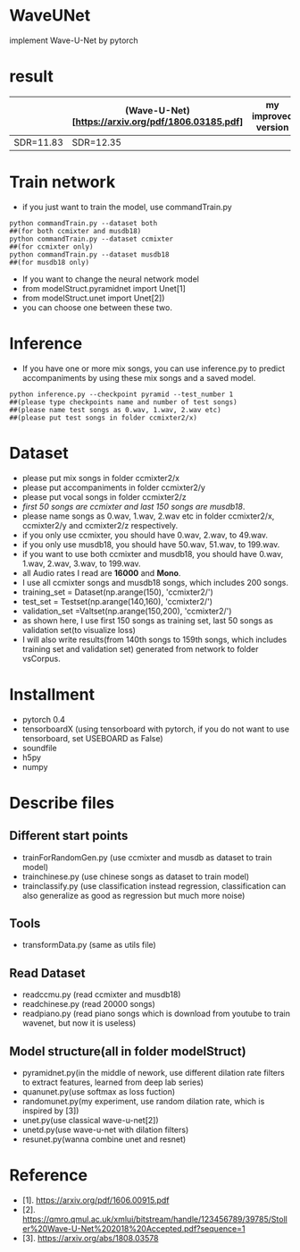# WaveUNet
implement Wave-U-Net by pytorch

# result
|| (Wave-U-Net)[https://arxiv.org/pdf/1806.03185.pdf] |my improved version |
|--| ------ | ------ |
| SDR=11.83  | SDR=12.35 |

# Train network
- if you just want to train the model, use commandTrain.py
```
python commandTrain.py --dataset both 
##(for both ccmixter and musdb18)
python commandTrain.py --dataset ccmixter 
##(for ccmixter only)
python commandTrain.py --dataset musdb18 
##(for musdb18 only)
```
- If you want to change the neural network model
- from modelStruct.pyramidnet import Unet[1]
- from modelStruct.unet import Unet[2])
- you can choose one between these two.

# Inference
- If you have one or more mix songs, you can use inference.py to predict accompaniments by using these mix songs and a saved model. 
```
python inference.py --checkpoint pyramid --test_number 1
##(please type checkpoints name and number of test songs)
##(please name test songs as 0.wav, 1.wav, 2.wav etc)
##(please put test songs in folder ccmixter2/x)
```

# Dataset
- please put mix songs in folder ccmixter2/x
- please put accompaniments in folder ccmixter2/y
- please put vocal songs in folder ccmixter2/z
- *first 50 songs are ccmixter and last 150 songs are musdb18*.
- please name songs as 0.wav, 1.wav, 2.wav etc in folder ccmixter2/x, ccmixter2/y and ccmixter2/z respectively.
- if you only use ccmixter, you should have 0.wav, 2.wav, to 49.wav.
- if you only use musdb18, you should have 50.wav, 51.wav, to 199.wav.
- if you want to use both ccmixter and musdb18, you should have 0.wav, 1.wav, 2.wav, 3.wav, to 199.wav.
- all Audio rates I read are **16000** and **Mono**. 
- I use all ccmixter songs and musdb18 songs, which includes 200 songs.
- training_set = Dataset(np.arange(150), 'ccmixter2/')
- test_set = Testset(np.arange(140,160), 'ccmixter2/')
- validation_set =Valtset(np.arange(150,200), 'ccmixter2/')
- as shown here, I use first 150 songs as training set, last 50 songs as validation set(to visualize loss)
- I will also write results(from 140th songs to 159th songs, which includes training set and validation set) generated from network to folder vsCorpus.

# Installment
 - pytorch 0.4
 - tensorboardX (using tensorboard with pytorch, if you do not want to use tensorboard, set USEBOARD as False)
 - soundfile
 - h5py
 - numpy
# Describe files
## Different start points
 - trainForRandomGen.py (use ccmixter and musdb as dataset to train model)
 - trainchinese.py (use chinese songs as dataset to train model)
 - trainclassify.py (use classification instead regression, classification can also generalize as good as regression but much more noise)
## Tools
 - transformData.py (same as utils file)
## Read Dataset
 - readccmu.py (read ccmixter and musdb18)
 - readchinese.py (read 20000 songs)
 - readpiano.py (read piano songs which is download from youtube to train wavenet, but now it is useless)
## Model structure(all in folder modelStruct)
 - pyramidnet.py(in the middle of nework, use different dilation rate filters to extract features, learned from deep lab series)
 - quanunet.py(use softmax as loss fuction)
 - randomunet.py(my experiment, use random dilation rate, which is inspired by [3])
 - unet.py(use classical wave-u-net[2])
 - unetd.py(use wave-u-net with dilation filters)
 - resunet.py(wanna combine unet and resnet)
 
# Reference
- [1]. https://arxiv.org/pdf/1606.00915.pdf
- [2]. https://qmro.qmul.ac.uk/xmlui/bitstream/handle/123456789/39785/Stoller%20Wave-U-Net%202018%20Accepted.pdf?sequence=1
- [3]. https://arxiv.org/abs/1808.03578
